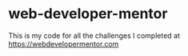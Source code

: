 # web-developer-mentor
 This is my code for all the challenges I completed at https://webdevelopermentor.com
